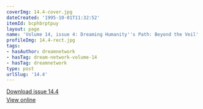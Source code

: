 ```yaml
---
coverImg: 14.4-cover.jpg
dateCreated: '1995-10-01T11:32:52'
itemId: bcphbrptpuy
layout: page
name: 'Volume 14, issue 4: Dreaming Humanity''s Path: Beyond the Veil'
profileImg: 14.4-rect.jpg
tags:
- hasAuthor: dreamnetwork
- hasTag: dream-network-volume-14
- hasTag: dreamnetwork
type: post
urlSlug: '14.4'
---
```

<p style="margin-block-end: 5px; margin-block-start: 5px;"><a href="../files/pdfs/Volume_14/14.4-Dream-Network_Volume-14_No-4.pdf" download="">Download issue 14.4</a></p><p style="margin-block-end: 5px; margin-block-start: 5px;"><a href="../files/pdfs/Volume_14/14.4-Dream-Network_Volume-14_No-4.pdf">View online</a></p>